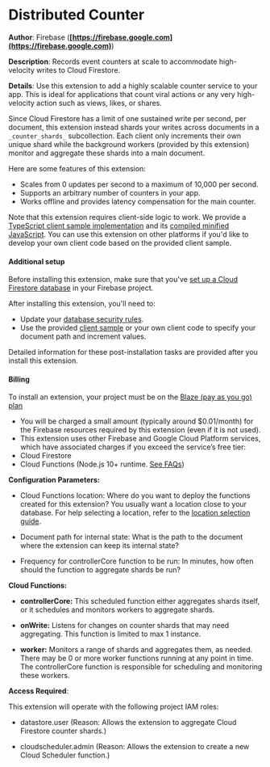 # Distributed Counter

**Author**: Firebase (**[https://firebase.google.com](https://firebase.google.com)**)

**Description**: Records event counters at scale to accommodate high-velocity writes to Cloud Firestore.



**Details**: Use this extension to add a highly scalable counter service to your app. This is ideal for applications that count viral actions or any very high-velocity action such as views, likes, or shares.

Since Cloud Firestore has a limit of one sustained write per second, per document, this extension instead shards your writes across documents in a `_counter_shards_` subcollection. Each client only increments their own unique shard while the background workers (provided by this extension) monitor and aggregate these shards into a main document.

Here are some features of this extension:

- Scales from 0 updates per second to a maximum of 10,000 per second.
- Supports an arbitrary number of counters in your app.
- Works offline and provides latency compensation for the main counter.

Note that this extension requires client-side logic to work. We provide a [TypeScript client sample implementation](https://github.com/firebase/extensions/blob/master/firestore-counter/clients/web/src/index.ts) and its [compiled minified JavaScript](https://github.com/firebase/extensions/blob/master/firestore-counter/clients/web/dist/sharded-counter.js). You can use this extension on other platforms if you'd like to develop your own client code based on the provided client sample.


#### Additional setup

Before installing this extension, make sure that you've [set up a Cloud Firestore database](https://firebase.google.com/docs/firestore/quickstart) in your Firebase project.

After installing this extension, you'll need to:

- Update your [database security rules](https://firebase.google.com/docs/rules).
- Use the provided [client sample](https://github.com/firebase/extensions/blob/master/firestore-counter/clients/web/src/index.ts) or your own client code to specify your document path and increment values.

Detailed information for these post-installation tasks are provided after you install this extension.


#### Billing
 
To install an extension, your project must be on the [Blaze (pay as you go) plan](https://firebase.google.com/pricing)
 
- You will be charged a small amount (typically around $0.01/month) for the Firebase resources required by this extension (even if it is not used).
- This extension uses other Firebase and Google Cloud Platform services, which have associated charges if you exceed the service’s free tier:
 - Cloud Firestore
 - Cloud Functions (Node.js 10+ runtime. [See FAQs](https://firebase.google.com/support/faq#expandable-24))



**Configuration Parameters:**

* Cloud Functions location: Where do you want to deploy the functions created for this extension? You usually want a location close to your database. For help selecting a location, refer to the [location selection guide](https://firebase.google.com/docs/functions/locations).

* Document path for internal state: What is the path to the document where the extension can keep its internal state?

* Frequency for controllerCore function to be run: In minutes, how often should the function to aggregate shards be run?



**Cloud Functions:**

* **controllerCore:** This scheduled function either aggregates shards itself, or it schedules and monitors workers to aggregate shards.

* **onWrite:** Listens for changes on counter shards that may need aggregating. This function is limited to max 1 instance.

* **worker:** Monitors a range of shards and aggregates them, as needed. There may be 0 or more worker functions running at any point in time. The controllerCore function is responsible for scheduling and monitoring these workers.



**Access Required**:



This extension will operate with the following project IAM roles:

* datastore.user (Reason: Allows the extension to aggregate Cloud Firestore counter shards.)

* cloudscheduler.admin (Reason: Allows the extension to create a new Cloud Scheduler function.)
